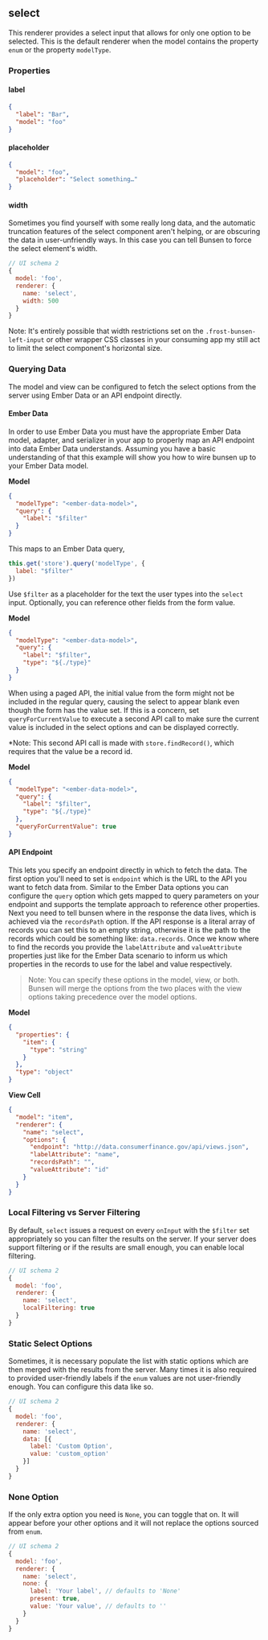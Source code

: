 ## select

This renderer provides a select input that allows for only one option to be selected.
This is the default renderer when the model contains the property `enum` or the property `modelType`.

### Properties

#### label

```json
{
  "label": "Bar",
  "model": "foo"
}
```

#### placeholder

```json
{
  "model": "foo",
  "placeholder": "Select something…"
}
```


#### width

Sometimes you find yourself with some really long data, and the automatic truncation features of the select component aren't helping, or are obscuring the data in user-unfriendly ways. In this case you can tell Bunsen to force the select element's width.

```js
// UI schema 2
{
  model: 'foo',
  renderer: {
    name: 'select',
    width: 500
  }
}
```

Note: It's entirely possible that width restrictions set on the `.frost-bunsen-left-input` or other wrapper CSS classes in your consuming app my still act to limit the select component's horizontal size.

### Querying Data

The model and view can be configured to fetch the select options from the
server using Ember Data or an API endpoint directly.

#### Ember Data

In order to use Ember Data you must have the appropriate Ember Data model,
adapter, and serializer in your app to properly map an API endpoint into
data Ember Data understands. Assuming you have a basic understanding of that
this example will show you how to wire bunsen up to your Ember Data model.

**Model**

```json
{
  "modelType": "<ember-data-model>",
  "query": {
    "label": "$filter"
  }
}
```

This maps to an Ember Data query,

```js
this.get('store').query('modelType', {
  label: "$filter"
})
```

Use `$filter` as a placeholder for the text the user types into the `select` input. Optionally, you can reference other fields from the form value.

**Model**

```json
{
  "modelType": "<ember-data-model>",
  "query": {
    "label": "$filter",
    "type": "${./type}"
  }
}
```

When using a paged API, the initial value from the form might not be included in the regular query,
causing the select to appear blank even though the form has the value set. If this is a concern, set `queryForCurrentValue`
to execute a second API call to make sure the current value is included in the select options and can be displayed correctly.

*Note: This second API call is made with `store.findRecord()`, which requires that the value be a record id.

 **Model**

 ```json
 {
   "modelType": "<ember-data-model>",
   "query": {
     "label": "$filter",
     "type": "${./type}"
   },
   "queryForCurrentValue": true
 }
 ```

#### API Endpoint

This lets you specify an endpoint directly in which to fetch the data. The first
option you'll need to set is `endpoint` which is the URL to the API you want to
fetch data from. Similar to the Ember Data options you can configure the `query`
option which gets mapped to query parameters on your endpoint and supports
the template approach to reference other properties. Next you need to tell
bunsen where in the response the data lives, which is achieved via the
`recordsPath` option. If the API response is a literal array of records you can
set this to an empty string, otherwise it is the path to the records which could
be something like: `data.records`. Once we know where to find the records you
provide the `labelAttribute` and `valueAttribute` properties just like for the
Ember Data scenario to inform us which properties in the records to use for the
label and value respectively.

> Note: You can specify these options in the model, view, or both. Bunsen will
merge the options from the two places with the view options taking precedence
over the model options.

**Model**

```json
{
  "properties": {
    "item": {
      "type": "string"
    }
  },
  "type": "object"
}
```

**View Cell**

```json
{
  "model": "item",
  "renderer": {
    "name": "select",
    "options": {
      "endpoint": "http://data.consumerfinance.gov/api/views.json",
      "labelAttribute": "name",
      "recordsPath": "",
      "valueAttribute": "id"
    }
  }
}
```

### Local Filtering vs Server Filtering

By default, `select` issues a request on every `onInput` with the `$filter` set appropriately so you can filter the results on the server. If your server does support filtering or if the results are small enough, you can enable local filtering.


```js
// UI schema 2
{
  model: 'foo',
  renderer: {
    name: 'select',
    localFiltering: true
  }
}
```

### Static Select Options

Sometimes, it is necessary populate the list with static options which are then merged with the results from the server. Many times it is also required to provided user-friendly labels if the `enum` values are not user-friendly enough. You can configure this data like so.

```js
// UI schema 2
{
  model: 'foo',
  renderer: {
    name: 'select',
    data: [{
      label: 'Custom Option',
      value: 'custom_option'
    }]
  }
}
```

### None Option

If the only extra option you need is `None`, you can toggle that on. It will appear before your other options and it will not replace the options sourced from `enum`.

```js
// UI schema 2
{
  model: 'foo',
  renderer: {
    name: 'select',
    none: {
      label: 'Your label', // defaults to 'None'
      present: true,
      value: 'Your value', // defaults to ''
    }
  }
}
```
